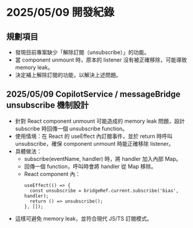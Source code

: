 # 2025/05/09 開發紀錄

## 規劃項目

- 發現目前專案缺少「解除訂閱（unsubscribe）」的功能。
- 當 component unmount 時，原本的 listener 沒有被正確移除，可能導致 memory leak。
- 決定補上解除訂閱的功能，以解決上述問題。

## 2025/05/09 CopilotService / messageBridge unsubscribe 機制設計

- 針對 React component unmount 可能造成的 memory leak 問題，設計 subscribe 時回傳一個 unsubscribe function。
- 使用情境：在 React 的 useEffect 內訂閱事件，並於 return 時呼叫 unsubscribe，確保 component unmount 時能正確移除 listener。
- 具體做法：
  - subscribe(eventName, handler) 時，將 handler 加入內部 Map。
  - 回傳一個 function，呼叫時會將 handler 從 Map 移除。
  - React component 內：
    ```tsx
    useEffect(() => {
      const unsubscribe = bridgeRef.current.subscribe('bias', handler);
      return () => unsubscribe();
    }, []);
    ```
- 這樣可避免 memory leak，並符合現代 JS/TS 訂閱模式。 